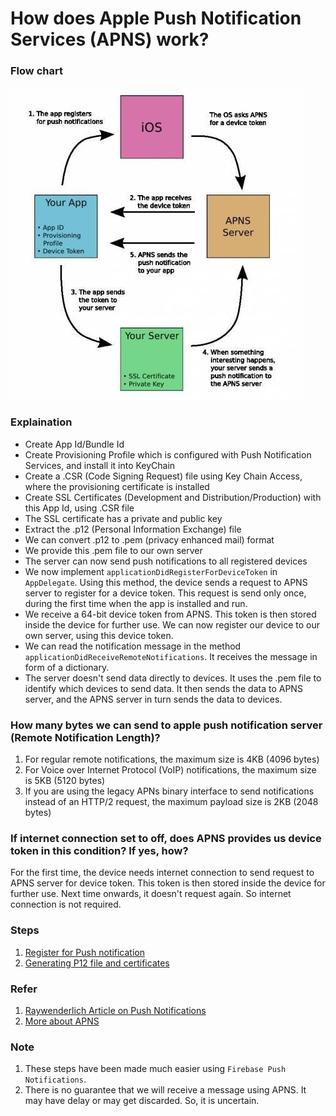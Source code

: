# How does Apple Push Notification Services (APNS) work?

### Flow chart

![](APNS.png)

### Explaination

- Create App Id/Bundle Id
- Create Provisioning Profile which is configured with Push Notification Services, and install it into KeyChain
- Create a .CSR (Code Signing Request) file using Key Chain Access, where the provisioning certificate is installed
- Create SSL Certificates (Development and Distribution/Production) with this App Id, using .CSR file
- The SSL certificate has a private and public key
- Extract the .p12 (Personal Information Exchange) file
- We can convert .p12 to .pem (privacy enhanced mail) format
- We provide this .pem file to our own server
- The server can now send push notifications to all registered devices
- We now implement ```applicationDidRegisterForDeviceToken``` in ```AppDelegate```. Using this method, the device sends a request to APNS server to register for a device token. This request is send only once, during the first time when the app is installed and run.
- We receive a 64-bit device token from APNS. This token is then stored inside the device for further use. We can now register our device to our own server, using this device token.
- We can read the notification message in the method ```applicationDidReceiveRemoteNotifications```. It receives the message in form of a dictionary.
- The server doesn't send data directly to devices. It uses the .pem file to identify which devices to send data. It then sends the data to APNS server, and the APNS server in turn sends the data to devices.

### How many bytes we can send to apple push notification server (Remote Notification Length)?

1. For regular remote notifications, the maximum size is 4KB (4096 bytes)
2. For Voice over Internet Protocol (VoIP) notifications, the maximum size is 5KB (5120 bytes)
3. If you are using the legacy APNs binary interface to send notifications instead of an HTTP/2 request, the maximum payload size is 2KB (2048 bytes)

### If internet connection set to off, does APNS provides us device token in this condition? If yes, how?

For the first time, the device needs internet connection to send request to APNS server for device token. This token is then stored inside the device for further use. Next time onwards, it doesn't request again. So internet connection is not required.

### Steps

1. [Register for Push notification](http://sagarrkothari.com/projects/publicwikipages/wiki/Register_for_push_notification_on_iOS_10_or_below)
2. [Generating P12 file and certificates](http://sagarrkothari.com/projects/publicwikipages/wiki/Generating_p12_file_for_Google_Cloud_messaging)

### Refer

1. [Raywenderlich Article on Push Notifications](https://www.raywenderlich.com/123862/push-notifications-tutorial)
2. [More about APNS](http://sagarrkothari.com/projects/publicwikipages/wiki/Apple_Push_notification)

### Note

1. These steps have been made much easier using ```Firebase Push Notifications```.
2. There is no guarantee that we will receive a message using APNS. It may have delay or may get discarded. So, it is uncertain.